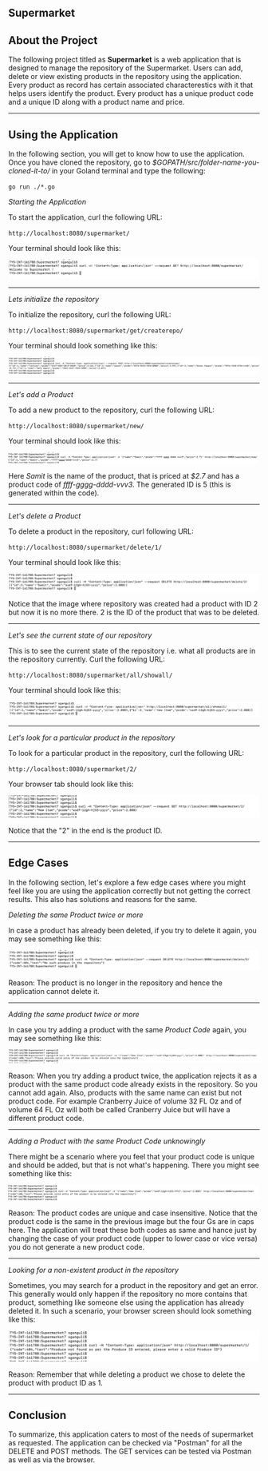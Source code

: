 **Supermarket**
------------------




About the Project
------------------

The following project titled as **Supermarket** is a web application that is designed to manage the repository of the Supermarket.
Users can add, delete or view existing products in the repository using the application. Every product as record has certain associated characterestics with it that helps users identify the product. Every product has a unique product code and a unique ID along with a product name and price.
***

Using the Application
----------------------

In the following section, you will get to know how to use the application. Once you have cloned the repository, go to *$GOPATH/src/folder-name-you-cloned-it-to/* in your Goland terminal and type the following: 

`go run ./*.go`


*Starting the Application*

To start the application, curl the following URL:

`http://localhost:8080/supermarket/`

Your terminal should look like this: 


![alt text](https://github.com/SamitIntern/Supermarket2/blob/Samit/Screenshots/Welcome%20screen.png "Welcome Screen")

***


*Lets initialize the repository*

To initialize the repository, curl the following URL: 

`http://localhost:8080/supermarket/get/createrepo/`

Your terminal should look something like this:


![alt text](https://github.com/SamitIntern/Supermarket2/blob/Samit/Screenshots/Repository%20Creation.png "Repository Creation")


***


*Let's add a Product*

To add a new product to the repository, curl the following URL:

`http://localhost:8080/supermarket/new/`

Your terminal should look like this:

![alt text](https://github.com/SamitIntern/Supermarket2/blob/Samit/Screenshots/valid%20add.png "Valid Addition")

Here *Samit* is the name of the product, that is priced at *$2.7* and has a product code of *ffff-gggg-dddd-vvv3*. The generated ID is 5 (this is generated within the code).

***

*Let's delete a Product*

To delete a product in the repository, curl following URL:

`http://localhost:8080/supermarket/delete/1/`

Your terminal should look like this:

![alt text](https://github.com/SamitIntern/Supermarket2/blob/Samit/Screenshots/Valid%20Delete.png "Valid Deletion")

Notice that the image where repository was created had a product with ID 2 but now it is no more there. 2 is the ID of the product that was to be deleted.

***

*Let's see the current state of our repository*

This is to see the current state of the repository i.e. what all products are in the repository currently. Curl the following URL:

`http://localhost:8080/supermarket/all/showall/`

Your terminal should look like this:

![alt text](https://github.com/SamitIntern/Supermarket2/blob/Samit/Screenshots/Repository%20Search.png "Repository Search")


***


*Let's look for a particular product in the repository*

To look for a particular product in the repository, curl the following URL:

`http://localhost:8080/supermarket/2/`

Your browser tab should look like this:

![alt text](https://github.com/SamitIntern/Supermarket2/blob/Samit/Screenshots/Product%20Search.png "Product Search")

Notice that the "2" in the end is the product ID.

***


Edge Cases
-----------

In the following section, let's explore a few edge cases where you might feel like you are using the application correctly but not getting the correct results. This also has solutions and reasons for the same.


*Deleting the same Product twice or more*

In case a product has already been deleted, if you try to delete it again, you may see something like this:

![alt text](https://github.com/SamitIntern/Supermarket2/blob/Samit/Screenshots/Invalid%20Delete.png "Invalid Deletion")

Reason: The product is no longer in the repository and hence the application cannot delete it.

***

*Adding the same product twice or more*

In case you try adding a product with the same *Product Code* again, you may see something like this:

![alt text](https://github.com/SamitIntern/Supermarket2/blob/Samit/Screenshots/Invalid%20Addition%201.png "Invalid Addition 1")

Reason: When you try adding a product twice, the application rejects it as a product with the same product code already exists in the repository. So you cannot add again. Also, products with the same name can exist but not product code. For example Cranberry Juice of volume 32 FL Oz and of volume 64 FL Oz will both be called Cranberry Juice but will have a different product code.

***

*Adding a Product with the same Product Code unknowingly*

There might be a scenario where you feel that your product code is unique and should be added, but that is not what's happening. There you might see something like this:

![alt text](https://github.com/SamitIntern/Supermarket2/blob/Samit/Screenshots/Invalid%20Addition%202.png "Invalid Addition 2")

Reason: The product codes are unique and case insensitive. Notice that the product code is the same in the previous image but the four Gs are in caps here. The application will treat these both codes as same and hance just by changing the case of your product code (upper to lower case or vice versa) you do not generate a new product code.

***


*Looking for a non-existent product in the repository*

Sometimes, you may search for a product in the repository and get an error. This generally would only happen if the repository no more contains that product, something like someone else using the application has already deleted it. In such a scenario, your browser screen should look something like this:

![alt text](https://github.com/SamitIntern/Supermarket2/blob/Samit/Screenshots/Invalid%20Search.png "Invalid Search")

Reason: Remember that while deleting a product we chose to delete the product with product ID as 1.

***


Conclusion
-----------

To summarize, this application caters to most of the needs of supermarket as requested. The application can be checked via  "Postman" for all the DELETE and POST methods. The GET services can be tested via Postman as well as via the browser.
